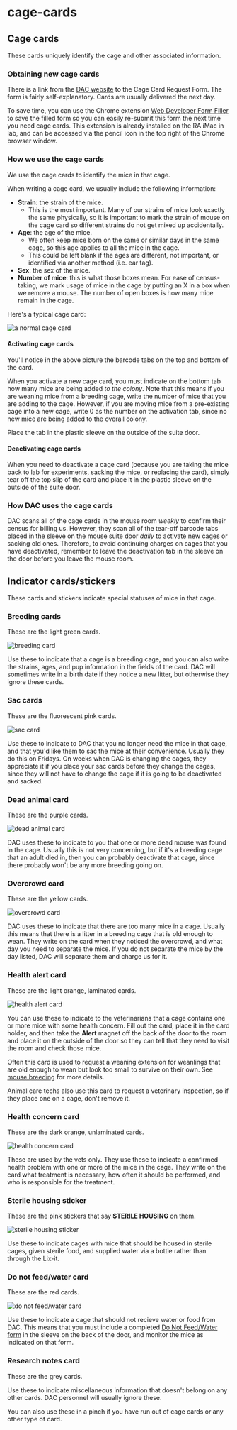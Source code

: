 # cage-cards

## Cage cards

These cards uniquely identify the cage and other associated information.

### Obtaining new cage cards

There is a link from the [DAC website](https://www.vanderbilt.edu/acup/dac/) to the Cage Card Request Form. The form is fairly self-explanatory. Cards are usually delivered the next day.

To save time, you can use the Chrome extension [Web Developer Form Filler](https://chrome.google.com/webstore/detail/web-developer-form-filler/gbagmkohmhcjgbepncmehejaljoclpil?hl=en) to save the filled form so you can easily re-submit this form the next time you need cage cards. This extension is already installed on the RA iMac in lab, and can be accessed via the pencil icon in the top right of the Chrome browser window.

### How we use the cage cards

We use the cage cards to identify the mice in that cage.

When writing a cage card, we usually include the following information:

* **Strain**: the strain of the mice.
  * This is the most important. Many of our strains of mice look exactly the same physically, so it is important to mark the strain of mouse on the cage card so different strains do not get mixed up accidentally.
* **Age**: the age of the mice.
  * We often keep mice born on the same or similar days in the same cage, so this age applies to all the mice in the cage.
  * This could be left blank if the ages are different, not important, or identified via another method \(i.e. ear tag\).
* **Sex**: the sex of the mice.
* **Number of mice**: this is what those boxes mean. For ease of census-taking, we mark usage of mice in the cage by putting an X in a box when we remove a mouse. The number of open boxes is how many mice remain in the cage.

Here's a typical cage card:

![a normal cage card](../.gitbook/assets/cage-cards-00009.jpg)

#### Activating cage cards

You'll notice in the above picture the barcode tabs on the top and bottom of the card.

When you activate a new cage card, you must indicate on the bottom tab how many mice are being added _to the colony_. Note that this means if you are weaning mice from a breeding cage, write the number of mice that you are adding to the cage. However, if you are moving mice from a pre-existing cage into a new cage, write 0 as the number on the activation tab, since no new mice are being added to the overall colony.

Place the tab in the plastic sleeve on the outside of the suite door.

#### Deactivating cage cards

When you need to deactivate a cage card \(because you are taking the mice back to lab for experiments, sacking the mice, or replacing the card\), simply tear off the top slip of the card and place it in the plastic sleeve on the outside of the suite door.

### How DAC uses the cage cards

DAC scans all of the cage cards in the mouse room _weekly_ to confirm their census for billing us. However, they scan all of the tear-off barcode tabs placed in the sleeve on the mouse suite door _daily_ to activate new cages or sacking old ones. Therefore, to avoid continuing charges on cages that you have deactivated, remember to leave the deactivation tab in the sleeve on the door before you leave the mouse room.

## Indicator cards/stickers

These cards and stickers indicate special statuses of mice in that cage.

### Breeding cards

These are the light green cards.

![breeding card](../.gitbook/assets/cage-cards-00003.jpg)

Use these to indicate that a cage is a breeding cage, and you can also write the strains, ages, and pup information in the fields of the card. DAC will sometimes write in a birth date if they notice a new litter, but otherwise they ignore these cards.

### Sac cards

These are the fluorescent pink cards.

![sac card](../.gitbook/assets/cage-cards-00002.jpg)

Use these to indicate to DAC that you no longer need the mice in that cage, and that you'd like them to sac the mice at their convenience. Usually they do this on Fridays. On weeks when DAC is changing the cages, they appreciate it if you place your sac cards before they change the cages, since they will not have to change the cage if it is going to be deactivated and sacked.

### Dead animal card

These are the purple cards.

![dead animal card](../.gitbook/assets/cage-cards-00001.jpg)

DAC uses these to indicate to you that one or more dead mouse was found in the cage. Usually this is not very concerning, but if it's a breeding cage that an adult died in, then you can probably deactivate that cage, since there probably won't be any more breeding going on.

### Overcrowd card

These are the yellow cards.

![overcrowd card](../.gitbook/assets/cage-cards-00006.jpg)

DAC uses these to indicate that there are too many mice in a cage. Usually this means that there is a litter in a breeding cage that is old enough to wean. They write on the card when they noticed the overcrowd, and what day you need to separate the mice. If you do not separate the mice by the day listed, DAC will separate them and charge us for it.

### Health alert card

These are the light orange, laminated cards.

![health alert card](../.gitbook/assets/cage-cards-00005.jpg)

You can use these to indicate to the veterinarians that a cage contains one or more mice with some health concern. Fill out the card, place it in the card holder, and then take the **Alert** magnet off the back of the door to the room and place it on the outside of the door so they can tell that they need to visit the room and check those mice.

Often this card is used to request a weaning extension for weanlings that are old enough to wean but look too small to survive on their own. See [mouse breeding](https://github.com/moorelabvanderbilt/moorelabwiki/tree/98d9c43e779d8205afd02a9948443bf49c9a4a16/mouses/mouse-breeding/README.md) for more details.

Animal care techs also use this card to request a veterinary inspection, so if they place one on a cage, don't remove it.

### Health concern card

These are the dark orange, unlaminated cards.

![health concern card](../.gitbook/assets/cage-cards-00004.jpg)

These are used by the vets only. They use these to indicate a confirmed health problem with one or more of the mice in the cage. They write on the card what treatment is necessary, how often it should be performed, and who is responsible for the treatment.

### Sterile housing sticker

These are the pink stickers that say **STERILE HOUSING** on them.

![sterile housing sticker](../.gitbook/assets/cage-cards-00008.jpg)

Use these to indicate cages with mice that should be housed in sterile cages, given sterile food, and supplied water via a bottle rather than through the Lix-it.

### Do not feed/water card

These are the red cards.

![do not feed/water card](../.gitbook/assets/cage-cards-00007.jpg)

Use these to indicate a cage that should not recieve water or food from DAC. This means that you must include a completed [Do Not Feed/Water form](https://www.vanderbilt.edu/acup/dac/forms/) in the sleeve on the back of the door, and monitor the mice as indicated on that form.

### Research notes card

These are the grey cards.

Use these to indicate miscellaneous information that doesn't belong on any other cards. DAC personnel will usually ignore these.

You can also use these in a pinch if you have run out of cage cards or any other type of card.

